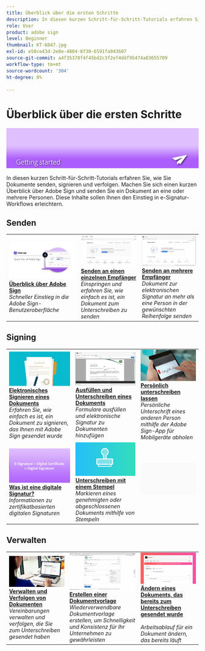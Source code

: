 ```yaml
---
title: Überblick über die ersten Schritte
description: In diesen kurzen Schritt-für-Schritt-Tutorials erfahren Sie, wie Sie Dokumente senden, signieren und verfolgen.
role: User
product: adobe sign
level: Beginner
thumbnail: KT-6847.jpg
exl-id: e58ce43d-2e8e-4804-8f30-6591fa943607
source-git-commit: a4f35378f4f45bd2c3f2ef4ddf95474a83655709
workflow-type: tm+mt
source-wordcount: '304'
ht-degree: 0%

---
```


# Überblick über die ersten Schritte

![Bild für Erste Schritte unterschreiben](../assets/Hero-GettingStarted.png)

In diesen kurzen Schritt-für-Schritt-Tutorials erfahren Sie, wie Sie Dokumente senden, signieren und verfolgen. Machen Sie sich einen kurzen Überblick über Adobe Sign und senden Sie ein Dokument an eine oder mehrere Personen. Diese Inhalte sollen Ihnen den Einstieg in e-Signatur-Workflows erleichtern.

## Senden

<table style="table-layout:fixed">
<tr>
 <td>
    <a href="quick-tour.md">
      <img alt="Überblick über Adobe Sign" src="../assets/Quick-Tour.png" />
    </a>
    <div>
    <a href="quick-tour.md"><strong>Überblick über Adobe Sign</strong></a>
    </div>
    <em>Schneller Einstieg in die Adobe Sign-Benutzeroberfläche</em>
    <br>
  </td>
  <td>
    <a href="send-to-single-recipient.md">
      <img alt="Senden an einen einzelnen Empfänger" src="../assets/Send-to-single-recipient.png" />
    </a>
    <div>
    <a href="send-to-single-recipient.md"><strong>Senden an einen einzelnen Empfänger</strong></a>
    </div>
    <em>Einspringen und erfahren Sie, wie einfach es ist, ein Dokument zum Unterschreiben zu senden</em>
    <br>
  </td>
  <td>
    <a href="send-to-multiple-recipients.md">
      <img alt="Senden an mehrere Empfänger" src="../assets/Sending-to-multiple-recipients.png" />
    </a>
    <div>
    <a href="send-to-multiple-recipients.md"><strong>Senden an mehrere Empfänger</strong></a>
    </div>
    <em>Dokument zur elektronischen Signatur an mehr als eine Person in der gewünschten Reihenfolge senden</em>
    <br>
  </td>
</tr>
</table>

## Signing

<table style="table-layout:fixed">
<tr>
  <td>
    <a href="electronically-sign-a-document.md">
      <img alt="Elektronisches Signieren eines Dokuments" src="../assets/Electronically-sign.png" />
    </a>
    <div>
    <a href="electronically-sign-a-document.md"><strong>Elektronisches Signieren eines Dokuments</strong></a>
    </div>
    <em>Erfahren Sie, wie einfach es ist, ein Dokument zu signieren, das Ihnen mit Adobe Sign gesendet wurde</em>
    <br>
  </td>
  <td>
    <a href="fill-and-sign.md">
      <img alt="Ausfüllen und Unterschreiben eines Dokuments" src="../assets/FillandSign.png" />
    </a>
    <div>
    <a href="fill-and-sign.md"><strong>Ausfüllen und Unterschreiben eines Dokuments</strong></a>
    </div>
    <em>Formulare ausfüllen und elektronische Signatur zu Dokumenten hinzufügen</em>
    <br>
  </td>
  <td>
    <a href="sign-in-person.md">
      <img alt="Persönlich unterschreiben lassen" src="../assets/In-person.png" />
    </a>
    <div>
    <a href="sign-in-person.md"><strong>Persönlich unterschreiben lassen</strong></a>
    </div>
    <em>Persönliche Unterschrift eines anderen Person mithilfe der Adobe Sign-App für Mobilgeräte abholen</em>
    <br>
  </td>
</tr>
<tr>
  <td>
    <a href="sign-with-a-digital-signature.md">
      <img alt="Was ist eine digitale Signatur?" src="../assets/Whatisdigsig_1280.jpg" />
    </a>
    <div>
    <a href="sign-with-a-digital-signature.md"><strong>Was ist eine digitale Signatur?</strong></a>
    </div>
    <em>Informationen zu zertifikatbasierten digitalen Signaturen</em>
    <br>
  </td>
  <td>
    <a href="sign-with-a-stamp.md">
      <img alt="Unterschreiben mit einem Stempel" src="../assets/Stamp.png" />
    </a>
    <div>
    <a href="sign-with-a-stamp.md"><strong>Unterschreiben mit einem Stempel</strong></a>
    </div>
    <em>Markieren eines genehmigten oder abgeschlossenen Dokuments mithilfe von Stempeln</em>
     <br>
  </td> 
  <td>
    <img alt="Abstand" src="../assets/Grayspacer.png" />
    <div>
    <br>
  </td>
</tr>  
</table>

## Verwalten

<table style="table-layout:fixed">
<tr>
  <td>
    <a href="manage-and-track.md">
      <img alt="Verwalten und Verfolgen von Dokumenten" src="../assets/Managing.png" />
    </a>
    <div>
    <a href="manage-and-track.md"><strong>Verwalten und Verfolgen von Dokumenten</strong></a>
    </div>
    <em>Vereinbarungen verwalten und verfolgen, die Sie zum Unterschreiben gesendet haben</em>
    <br>
  </td>
  <td>
    <a href="../sign-advanced-users/create-a-template.md">
      <img alt="Erstellen einer Dokumentvorlage" src="../assets/Template.png" />
    </a>
    <div>
    <a href="../sign-advanced-users/create-a-template.md"><strong>Erstellen einer Dokumentvorlage</strong></a>
    </div>
    <em>Wiederverwendbare Dokumentvorlage erstellen, um Schnelligkeit und Konsistenz für Ihr Unternehmen zu gewährleisten</em>
    <br>
  </td>
  <td>
    <a href="modify-in-flight.md">
      <img alt="Ändern eines Dokuments, das bereits zum Unterschreiben gesendet wurde" src="../assets/Modifying-sending.png" />
    </a>
    <div>
    <a href="modify-in-flight.md"><strong>Ändern eines Dokuments, das bereits zum Unterschreiben gesendet wurde</strong></a>
    </div>
    <br>
    <em>Arbeitsablauf für ein Dokument ändern, das bereits läuft</em>
  </td>
</tr>
</table>
